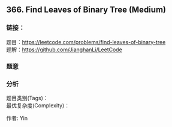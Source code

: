 ## 366. Find Leaves of Binary Tree (Medium)

### **链接**：
题目：https://leetcode.com/problems/find-leaves-of-binary-tree  
题解：https://github.com/JianghanLi/LeetCode

### **题意**



### **分析**  
题目类别(Tags)：  
最优复杂度(Complexity)：  



作者: Yin
